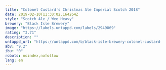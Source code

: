 ```yaml
---
title: "Colonel Custard's Christmas Ale Imperial Scotch 2018"
date: 2019-02-10T11:30:02.164264Z
style: "Scotch Ale / Wee Heavy"
brewery: "Black Isle Brewery"
image: "https://labels.untappd.com/labels/2949869"
rating: "3.71"
description: ""
untappd_url: "https://untappd.com/b/black-isle-brewery-colonel-custard-s-christmas-ale-imperial-scotch-2018/2949869"
abv: "9.2"
ibu: "0"
robots: noindex,nofollow
lang: en
---
```

